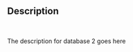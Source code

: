 ## Description
<span style="visibility: hidden"> Obsidian Tags: #Database </span>

The description for database 2 goes here
